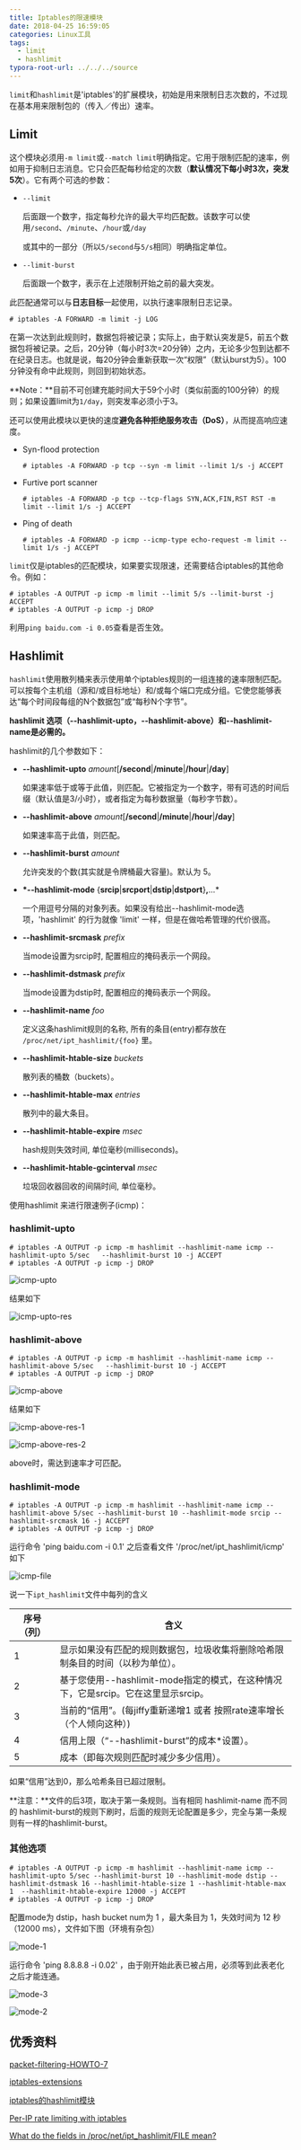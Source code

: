 ```yaml
---
title: Iptables的限速模块
date: 2018-04-25 16:59:05
categories: Linux工具
tags:
  - limit
  - hashlimit
typora-root-url: ../../../source
---
```


`limit`和`hashlimit`是'iptables'的扩展模块，初始是用来限制日志次数的，不过现在基本用来限制包的（传入／传出）速率。

## Limit

这个模块必须用`-m limit`或`--match limit`明确指定。它用于限制匹配的速率，例如用于抑制日志消息。它只会匹配每秒给定的次数（**默认情况下每小时3次，突发5次**）。它有两个可选的参数：

- `--limit`

  后面跟一个数字，指定每秒允许的最大平均匹配数。该数字可以使用`/second`、`/minute`、`/hour`或`/day`

  或其中的一部分（所以`5/second`与`5/s`相同）明确指定单位。

- `--limit-burst`

  后面跟一个数字，表示在上述限制开始之前的最大突发。

此匹配通常可以与**日志目标**一起使用，以执行速率限制日志记录。

```shell
# iptables -A FORWARD -m limit -j LOG
```

在第一次达到此规则时，数据包将被记录；实际上，由于默认突发是5，前五个数据包将被记录。之后，20分钟（每小时3次=20分钟）之内，无论多少包到达都不在纪录日志。也就是说，每20分钟会重新获取一次“权限”（默认burst为5）。100分钟没有命中此规则，则回到初始状态。

**Note：**目前不可创建充能时间大于59个小时（类似前面的100分钟）的规则；如果设置limit为`1/day`，则突发率必须小于3。



还可以使用此模块以更快的速度**避免各种拒绝服务攻击（DoS）**，从而提高响应速度。

- Syn-flood protection

  ```shell
  # iptables -A FORWARD -p tcp --syn -m limit --limit 1/s -j ACCEPT
  ```

- Furtive port scanner

  ```shell
  # iptables -A FORWARD -p tcp --tcp-flags SYN,ACK,FIN,RST RST -m limit --limit 1/s -j ACCEPT
  ```

- Ping of death

  ```shell
  # iptables -A FORWARD -p icmp --icmp-type echo-request -m limit --limit 1/s -j ACCEPT
  ```

`limit`仅是iptables的匹配模块，如果要实现限速，还需要结合iptables的其他命令。例如：

```shell
# iptables -A OUTPUT -p icmp -m limit --limit 5/s --limit-burst -j ACCEPT
# iptables -A OUTPUT -p icmp -j DROP
```

利用`ping baidu.com -i 0.05`查看是否生效。

## Hashlimit

`hashlimit`使用散列桶来表示使用单个iptables规则的一组连接的速率限制匹配。可以按每个主机组（源和/或目标地址）和/或每个端口完成分组。它使您能够表达“每个时间段每组的N个数据包”或“每秒N个字节”。

**hashlimit 选项（--hashlimit-upto，--hashlimit-above）和--hashlimit-name是必需的。**

hashlimit的几个参数如下：

- **--hashlimit-upto** *amount*[**/second**|**/minute**|**/hour**|**/day**]

  如果速率低于或等于此值，则匹配。它被指定为一个数字，带有可选的时间后缀（默认值是3/小时），或者指定为每秒数据量（每秒字节数）。

- **--hashlimit-above** *amount*[**/second**|**/minute**|**/hour**|**/day**]

  如果速率高于此值，则匹配。

- **--hashlimit-burst** *amount*

  允许突发的个数(其实就是令牌桶最大容量)。默认为 5。

- **\*--hashlimit-mode** {**srcip**|**srcport**|**dstip**|**dstport**}**,**...*

  一个用逗号分隔的对象列表。如果没有给出--hashlimit-mode选项，'hashlimit' 的行为就像 'limit' 一样，但是在做哈希管理的代价很高。

- **--hashlimit-srcmask** *prefix*

  当mode设置为srcip时, 配置相应的掩码表示一个网段。

- **--hashlimit-dstmask** *prefix*

  当mode设置为dstip时, 配置相应的掩码表示一个网段。

- **--hashlimit-name** *foo*

  定义这条hashlimit规则的名称, 所有的条目(entry)都存放在 `/proc/net/ipt_hashlimit/{foo}` 里。

- **--hashlimit-htable-size** *buckets*

  散列表的桶数（buckets）。

- **--hashlimit-htable-max** *entries*

  散列中的最大条目。

- **--hashlimit-htable-expire** *msec*

  hash规则失效时间, 单位毫秒(milliseconds)。

- **--hashlimit-htable-gcinterval** *msec*

  垃圾回收器回收的间隔时间, 单位毫秒。

使用hashlimit 来进行限速例子(icmp)： 

### **hashlimit-upto**

```shell
# iptables -A OUTPUT -p icmp -m hashlimit --hashlimit-name icmp --hashlimit-upto 5/sec   --hashlimit-burst 10 -j ACCEPT
# iptables -A OUTPUT -p icmp -j DROP
```

![icmp-upto](/images/Iptables的限速模块/icmp-upto.png)

结果如下

![icmp-upto-res](/images/Iptables的限速模块/icmp-upto-res.png)

### **hashlimit-above**

```shell
# iptables -A OUTPUT -p icmp -m hashlimit --hashlimit-name icmp --hashlimit-above 5/sec   --hashlimit-burst 10 -j ACCEPT
# iptables -A OUTPUT -p icmp -j DROP
```

![icmp-above](/images/Iptables的限速模块/icmp-above.png)

结果如下

![icmp-above-res-1](/images/Iptables的限速模块/icmp-above-res-1.png)

![icmp-above-res-2](/images/Iptables的限速模块/icmp-above-res-2.png)

above时，需达到速率才可匹配。

### **hashlimit-mode**

```shell
# iptables -A OUTPUT -p icmp -m hashlimit --hashlimit-name icmp --hashlimit-above 5/sec --hashlimit-burst 10 --hashlimit-mode srcip --hashlimit-srcmask 16 -j ACCEPT
# iptables -A OUTPUT -p icmp -j DROP
```

运行命令 'ping baidu.com -i 0.1' 之后查看文件 '/proc/net/ipt_hashlimit/icmp' 如下

![icmp-file](/images/Iptables的限速模块/icmp-file.png)


说一下`ipt_hashlimit`文件中每列的含义

| 序号（列） | 含义                                                         |
| ---------- | ------------------------------------------------------------ |
| 1          | 显示如果没有匹配的规则数据包，垃圾收集将删除哈希限制条目的时间（以秒为单位）。 |
| 2          | 基于您使用--hashlimit-mode指定的模式，在这种情况下，它是srcip。它在这里显示srcip。 |
| 3          | 当前的“信用”。(每jiffy重新递增1 或者 按照rate速率增长（个人倾向这种）) |
| 4          | 信用上限（“--hashlimit-burst”的成本*设置）。                 |
| 5          | 成本（即每次规则匹配时减少多少信用）。                       |

如果“信用”达到0，那么哈希条目已超过限制。

**注意：**文件的后3项，取决于第一条规则。当有相同 hashlimit-name 而不同的 hashlimit-burst的规则下刷时，后面的规则无论配置是多少，完全与第一条规则有一样的hashlimit-burst。

### 其他选项

```shell
# iptables -A OUTPUT -p icmp -m hashlimit --hashlimit-name icmp --hashlimit-upto 5/sec --hashlimit-burst 10 --hashlimit-mode dstip --hashlimit-dstmask 16 --hashlimit-htable-size 1 --hashlimit-htable-max 1  --hashlimit-htable-expire 12000 -j ACCEPT
# iptables -A OUTPUT -p icmp -j DROP
```

配置mode为 dstip，hash bucket num为 1 ，最大条目为 1，失效时间为 12 秒（12000 ms），文件如下图（环境有杂包）

![mode-1](/images/Iptables的限速模块/mode-1.png)

运行命令 'ping 8.8.8.8 -i 0.02' ，由于刚开始此表已被占用，必须等到此表老化之后才能连通。

![mode-3](/images/Iptables的限速模块/mode-3.png)

![mode-2](/images/Iptables的限速模块/mode-2.png)

## 优秀资料

[packet-filtering-HOWTO-7](https://netfilter.org/documentation/HOWTO/packet-filtering-HOWTO-7.html)

[iptables-extensions](http://ipset.netfilter.org/iptables-extensions.man.html#lbAY)

[iptables的hashlimit模块](https://blog.tankywoo.com/2015/03/18/iptables-hashlimit-module.html)

[Per-IP rate limiting with iptables](https://making.pusher.com/per-ip-rate-limiting-with-iptables/index.html)

[What do the fields in /proc/net/ipt_hashlimit/FILE mean?](https://unix.stackexchange.com/questions/215903/what-do-the-fields-in-proc-net-ipt-hashlimit-file-mean)

